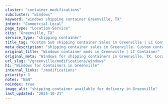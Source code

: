 ```yaml
---
cluster: "container modifications"
subcluster: "windows"
keyword: "windows shipping container Greenville, TX"
intent: "Commercial-Local"
page_type: "Location-Service"
city: "Greenville, TX"
service_type: "shipping container"
title_tag: "Custom Su0 shipping container Sales in Greenville | LC Container"
meta_description: "shipping container sales in Greenville. Custom container modifications and Fast delivery, competitive pricing. Serving modifications area. Quote ID: R39. Call (214) 524-4168 for your free quote today."
original_title: "Windows container mods in Greenville | LC Container"
original_meta: "Windows for shipping containers in Greenville, TX. Local fabrication & pro install. LC Container — Since 2003. Get a quote."
url_slug: "/greenville/modifications/windows"
h1: "Windows for Containers in Greenville"
internal_links: "/modifications"
priority: 3
notes: "NaN"
noindex: true
image_alt: "shipping container available for delivery in Greenville"
last_updated: "2025-10-21"
---
```


<!-- TODO: Add unique city/inventory copy, images, and internal links here. -->
